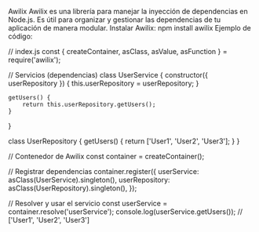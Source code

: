 Awilix
Awilix es una librería para manejar la inyección de dependencias en Node.js. Es útil para organizar y gestionar las dependencias de tu aplicación de manera modular.
Instalar Awilix:
npm install awilix
Ejemplo de código:

// index.js
const { createContainer, asClass, asValue, asFunction } = require('awilix');

// Servicios (dependencias)
class UserService {
    constructor({ userRepository }) {
        this.userRepository = userRepository;
    }

    getUsers() {
        return this.userRepository.getUsers();
    }
}

class UserRepository {
    getUsers() {
        return ['User1', 'User2', 'User3'];
    }
}

// Contenedor de Awilix
const container = createContainer();

// Registrar dependencias
container.register({
    userService: asClass(UserService).singleton(),
    userRepository: asClass(UserRepository).singleton(),
});

// Resolver y usar el servicio
const userService = container.resolve('userService');
console.log(userService.getUsers()); // ['User1', 'User2', 'User3']
